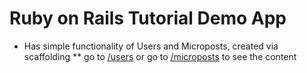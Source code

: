 # Ruby on Rails Tutorial Demo App

* Has simple functionality of Users and Microposts, created via scaffolding
** go to [/users](http://lit-plateau-3298.herokuapp.com/users) or go to [/microposts](http://lit-plateau-3298.herokuapp.com/microposts) to see the content

